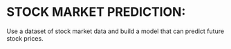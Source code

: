 # STOCK MARKET PREDICTION:

Use a dataset of stock market data and build a model that can predict future stock prices.
